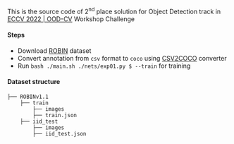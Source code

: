 This is the source code of 2<sup>nd</sup> place solution for Object Detection track in [ECCV 2022 | OOD-CV](https://www.ood-cv.org/challenge.html) Workshop Challenge

#### Steps

* Download [ROBIN](https://github.com/eccv22-ood-workshop/ROBIN-dataset) dataset
* Convert annotation from `csv` format to `coco` using [CSV2COCO](https://github.com/jahongir7174/ROBIN) converter
* Run `bash ./main.sh ./nets/exp01.py $ --train` for training

#### Dataset structure
    ├── ROBINv1.1 
        ├── train
            ├── images
            ├── train.json
        ├── iid_test
            ├── images
            ├── iid_test.json